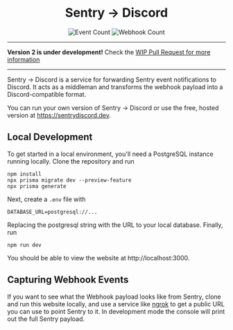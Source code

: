 <h1 align="center">Sentry → Discord</h1>

<p align="center">
  <img alt="Event Count" src="https://img.shields.io/endpoint?url=https://sentrydiscord.dev/api/badges/events">
  <img alt="Webhook Count" src="https://img.shields.io/endpoint?url=https://sentrydiscord.dev/api/badges/webhooks">
</p>

---

**Version 2 is under development!** Check the [WIP Pull Request for more information](https://github.com/IanMitchell/sentrydiscord.dev/pull/17)

---

Sentry → Discord is a service for forwarding Sentry event notifications to Discord. It acts as a middleman and transforms the webhook payload into a Discord-compatible format.

You can run your own version of Sentry → Discord or use the free, hosted version at https://sentrydiscord.dev.

## Local Development

To get started in a local environment, you'll need a PostgreSQL instance running locally. Clone the repository and run

    npm install
    npx prisma migrate dev --preview-feature
    npx prisma generate

Next, create a `.env` file with

    DATABASE_URL=postgresql://...

Replacing the postgresql string with the URL to your local database. Finally, run

    npm run dev

You should be able to view the website at http://localhost:3000.

## Capturing Webhook Events

If you want to see what the Webhook payload looks like from Sentry, clone and run this website locally, and use a service like [ngrok](https://ngrok.com/) to get a public URL you can use to point Sentry to it. In development mode the console will print out the full Sentry payload.
